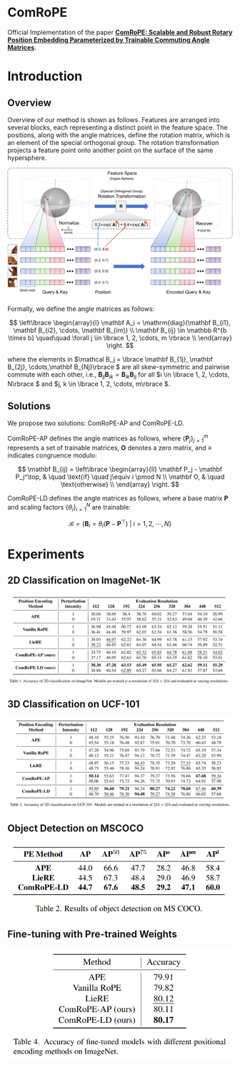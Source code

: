 # ComRoPE

Official Implementation of the paper [**ComRoPE: Scalable and Robust Rotary Position Embedding Parameterized by Trainable Commuting Angle Matrices**](https://arxiv.org/pdf/2506.03737).

# Introduction

## Overview

Overview of our method is shown as follows. Features are arranged into several blocks, each representing a distinct point in the feature space. The positions, along with the angle matrices, define the rotation matrix, which is an element of the special orthogonal group. The rotation transformation projects a feature point onto another point on the surface of the same hypersphere.

![Overview](./assets/main.png)

Formally, we define the angle matrices as follows:

$$
\left\lbrace
\begin{array}{l}
    \mathbf A_i = \mathrm{diag}(\mathbf B_{i1}, \mathbf B_{i2}, \cdots, \mathbf B_{im}) \\
    \mathbf B_{ij} \in \mathbb R^{b \times b} \quad\quad \forall j \in \lbrace 1, 2, \cdots, m \rbrace \\
\end{array}
\right.
$$

where the elements in $\mathcal B_j = \lbrace  \mathbf B_{1j}, \mathbf B_{2j}, \cdots,\mathbf B_{Nj}\rbrace $ are all skew-symmetric and pairwise commute with each other, i.e., $\mathbf B_{ij} \mathbf B_{ik} = \mathbf B_{ik} \mathbf B_{ij}$ for all $i \in \lbrace 1, 2, \cdots, N\rbrace $ and $j, k \in \lbrace 1, 2, \cdots, m\rbrace $.

## Solutions

We propose two solutions: ComRoPE-AP and ComRoPE-LD.

ComRoPE-AP defines the angle matrices as follows, where $\lbrace \mathbf P_j\rbrace _{j=1}^{m}$ represents a set of trainable matrices, $\mathbf O$ denotes a zero matrix, and $\equiv$ indicates congruence modulo:

$$
\mathbf B_{ij} =
  \left\lbrace
  \begin{array}{ll}
    \mathbf P_j - \mathbf P_j^\top, & \quad \text{if} \quad j\equiv i \pmod N \\
    \mathbf O, & \quad \text{otherwise}  \\
    \end{array}
    \right.
$$



ComRoPE-LD defines the angle matrices as follows, where a base matrix $\mathbf P$ and scaling factors $\lbrace \theta_i\rbrace _{i=1}^{N}$ are trainable:

$$
    \mathcal B = \lbrace \mathbf B_i = \theta_i (\mathbf P -\mathbf  P^\top)\; |\; i = 1, 2, \cdots, N \rbrace
$$


# Experiments

## 2D Classification on ImageNet-1K

![2D Classification](./assets/2d-cls.png)

## 3D Classification on UCF-101

![3D Classification](./assets/3d-cls.png)

## Object Detection on MSCOCO

![Object Detection](./assets/od.png)

## Fine-tuning with Pre-trained Weights

![Fine-tuning](./assets/fine-tune.png)
